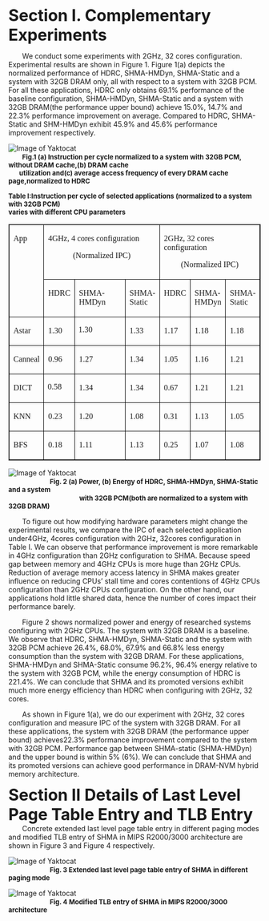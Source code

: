 **<font size=6>Section I. Complementary Experiments</font>**

&#160; &#160; &#160; &#160;We conduct some experiments with 2GHz, 32 cores configuration. Experimental results are shown in Figure 1. Figure 1(a) depicts the normalized performance of HDRC, SHMA-HMDyn, SHMA-Static and a system with 32GB DRAM only, all with respect to a system with 32GB PCM. For all these applications, HDRC only obtains 69.1% performance of the baseline configuration, SHMA-HMDyn, SHMA-Static and a system with 32GB DRAM(the performance upper bound) achieve 15.0%, 14.7% and 22.3% performance improvement on average. Compared to HDRC, SHMA-Static and SHM-HMDyn exhibit 45.9% and 45.6% performance improvement respectively. 

![Image of Yaktocat](https://github.com/cyjseagull/SHMA/blob/master/images/Performance_result.png)  
&#160; &#160; &#160; &#160;<font size=2>**Fig.1 (a) Instruction per cycle normalized to a system with 32GB PCM, without DRAM cache,(b) DRAM cache  
&#160; &#160; &#160; &#160;utilization and(c) average access frequency of every DRAM cache page,normalized to HDRC**</font>


**<font size=2>Table I:Instruction per cycle of selected applications (normalized to a system with 32GB PCM)  
varies with different CPU parameters</font>**
<table class=MsoTableGrid border=1 cellspacing=0 cellpadding=0>
 <tr style='mso-yfti-irow:0;mso-yfti-firstrow:yes;'>
  <td rowspan=2 valign=top style=';border:solid windowtext 1.0pt;
  mso-border-alt:solid windowtext .5pt;;'>
  <p class=MsoNormal style='layout-grid-mode:char;mso-layout-grid-align:none'><span
  lang=EN-US style='font-size:12.0pt;font-family:"Times New Roman","serif"'>App<o:p></o:p></span></p>
  </td>
  <td colspan=3 valign=top style=';border:solid windowtext 1.0pt;
  border-left:none;mso-border-left-alt:solid windowtext .5pt;mso-border-alt:
  solid windowtext .5pt;;'>
  <p class=MsoNormal style='layout-grid-mode:char;mso-layout-grid-align:none'><span
  lang=EN-US style='font-size:12.0pt;font-family:"Times New Roman","serif"'>4GHz,
  4 cores configuration<o:p></o:p></span></p>
  <p class=MsoNormal align=center style='text-align:center;layout-grid-mode:
  char;mso-layout-grid-align:none'><span lang=EN-US style='font-size:12.0pt;
  font-family:"Times New Roman","serif"'>(Normalized IPC)<o:p></o:p></span></p>
  </td>
  <td colspan=3 valign=top style=';border:solid windowtext 1.0pt;
  border-left:none;mso-border-left-alt:solid windowtext .5pt;mso-border-alt:
  solid windowtext .5pt;;'>
  <p class=MsoNormal style='layout-grid-mode:char;mso-layout-grid-align:none'><span
  lang=EN-US style='font-size:12.0pt;font-family:"Times New Roman","serif"'>2GHz,
  32 cores configuration<o:p></o:p></span></p>
  <p class=MsoNormal align=center style='text-align:center;layout-grid-mode:
  char;mso-layout-grid-align:none'><span lang=EN-US style='font-size:12.0pt;
  font-family:"Times New Roman","serif"'>(Normalized IPC)<o:p></o:p></span></p>
  </td>
 </tr>
 <tr style='mso-yfti-irow:1;height:7.85pt'>
  <td valign=top style=';border-top:none;border-left:none;
  border-bottom:solid windowtext 1.0pt;border-right:solid windowtext 1.0pt;
  mso-border-top-alt:solid windowtext .5pt;mso-border-left-alt:solid windowtext .5pt;
  mso-border-alt:solid windowtext .5pt;;'>
  <p class=MsoNormal style='layout-grid-mode:char;mso-layout-grid-align:none'><span
  lang=EN-US style='mso-bidi-font-size:10.5pt;font-family:"Times New Roman","serif"'>HDRC<o:p></o:p></span></p>
  </td>
  <td valign=top style=';border-top:none;border-left:none;
  border-bottom:solid windowtext 1.0pt;border-right:solid windowtext 1.0pt;
  mso-border-top-alt:solid windowtext .5pt;mso-border-left-alt:solid windowtext .5pt;
  mso-border-alt:solid windowtext .5pt;;'>
  <p class=MsoNormal style='layout-grid-mode:char;mso-layout-grid-align:none'><span
  lang=EN-US style='mso-bidi-font-size:10.5pt;font-family:"Times New Roman","serif"'>SHMA-HMDyn<o:p></o:p></span></p>
  </td>
  <td valign=top style=';border-top:none;border-left:none;
  border-bottom:solid windowtext 1.0pt;border-right:solid windowtext 1.0pt;
  mso-border-top-alt:solid windowtext .5pt;mso-border-left-alt:solid windowtext .5pt;
  mso-border-alt:solid windowtext .5pt;;'>
  <p class=MsoNormal style='layout-grid-mode:char;mso-layout-grid-align:none'><span
  lang=EN-US style='mso-bidi-font-size:10.5pt;font-family:"Times New Roman","serif"'>SHMA-Static<o:p></o:p></span></p>
  </td>
  <td valign=top style=';border-top:none;border-left:none;
  border-bottom:solid windowtext 1.0pt;border-right:solid windowtext 1.0pt;
  mso-border-top-alt:solid windowtext .5pt;mso-border-left-alt:solid windowtext .5pt;
  mso-border-alt:solid windowtext .5pt;;'>
  <p class=MsoNormal style='layout-grid-mode:char;mso-layout-grid-align:none'><span
  lang=EN-US style='mso-bidi-font-size:10.5pt;font-family:"Times New Roman","serif"'>HDRC<o:p></o:p></span></p>
  </td>
  <td valign=top style=';border-top:none;border-left:none;
  border-bottom:solid windowtext 1.0pt;border-right:solid windowtext 1.0pt;
  mso-border-top-alt:solid windowtext .5pt;mso-border-left-alt:solid windowtext .5pt;
  mso-border-alt:solid windowtext .5pt;;'>
  <p class=MsoNormal style='layout-grid-mode:char;mso-layout-grid-align:none'><span
  lang=EN-US style='mso-bidi-font-size:10.5pt;font-family:"Times New Roman","serif"'>SHMA-HMDyn<o:p></o:p></span></p>
  </td>
  <td valign=top style=';border-top:none;border-left:none;
  border-bottom:solid windowtext 1.0pt;border-right:solid windowtext 1.0pt;
  mso-border-top-alt:solid windowtext .5pt;mso-border-left-alt:solid windowtext .5pt;
  mso-border-alt:solid windowtext .5pt;;'>
  <p class=MsoNormal style='layout-grid-mode:char;mso-layout-grid-align:none'><span
  lang=EN-US style='mso-bidi-font-size:10.5pt;font-family:"Times New Roman","serif"'>SHMA-Static<o:p></o:p></span></p>
  </td>
 </tr>
 <tr style='mso-yfti-irow:2'>
  <td valign=top style=';border:solid windowtext 1.0pt;
  border-top:none;mso-border-top-alt:solid windowtext .5pt;mso-border-alt:solid windowtext .5pt;'>
  <p class=MsoNormal style='layout-grid-mode:char;mso-layout-grid-align:none'><span
  lang=EN-US style='font-size:12.0pt;font-family:"Times New Roman","serif"'>Astar<o:p></o:p></span></p>
  </td>
  <td valign=top style=';border-top:none;border-left:none;
  border-bottom:solid windowtext 1.0pt;border-right:solid windowtext 1.0pt;
  mso-border-top-alt:solid windowtext .5pt;mso-border-left-alt:solid windowtext .5pt;
  mso-border-alt:solid windowtext .5pt;'>
  <p class=MsoNormal style='layout-grid-mode:char;mso-layout-grid-align:none'><span
  lang=EN-US style='font-size:12.0pt;font-family:"Times New Roman","serif"'>1.30<o:p></o:p></span></p>
  </td>
  <td valign=top style='width:3.0cm;border-top:none;border-left:none;
  border-bottom:solid windowtext 1.0pt;border-right:solid windowtext 1.0pt;
  mso-border-top-alt:solid windowtext .5pt;mso-border-left-alt:solid windowtext .5pt;
  mso-border-alt:solid windowtext .5pt;padding:0cm 5.4pt 0cm 5.4pt'>
  <p class=MsoNormal style='layout-grid-mode:char;mso-layout-grid-align:none'><span
  lang=EN-US style='font-size:12.0pt;font-family:"Times New Roman","serif"'>1.30<o:p></o:p></span></p>
  </td>
  <td valign=top style=';border-top:none;border-left:none;
  border-bottom:solid windowtext 1.0pt;border-right:solid windowtext 1.0pt;
  mso-border-top-alt:solid windowtext .5pt;mso-border-left-alt:solid windowtext .5pt;
  mso-border-alt:solid windowtext .5pt;'>
  <p class=MsoNormal style='layout-grid-mode:char;mso-layout-grid-align:none'><span
  lang=EN-US style='font-size:12.0pt;font-family:"Times New Roman","serif"'>1.33<o:p></o:p></span></p>
  </td>
  <td valign=top style=';border-top:none;border-left:none;
  border-bottom:solid windowtext 1.0pt;border-right:solid windowtext 1.0pt;
  mso-border-top-alt:solid windowtext .5pt;mso-border-left-alt:solid windowtext .5pt;
  mso-border-alt:solid windowtext .5pt;'>
  <p class=MsoNormal style='layout-grid-mode:char;mso-layout-grid-align:none'><span
  lang=EN-US style='font-size:12.0pt;font-family:"Times New Roman","serif"'>1.17<o:p></o:p></span></p>
  </td>
  <td valign=top style=';border-top:none;border-left:none;
  border-bottom:solid windowtext 1.0pt;border-right:solid windowtext 1.0pt;
  mso-border-top-alt:solid windowtext .5pt;mso-border-left-alt:solid windowtext .5pt;
  mso-border-alt:solid windowtext .5pt;'>
  <p class=MsoNormal style='layout-grid-mode:char;mso-layout-grid-align:none'><span
  lang=EN-US style='font-size:12.0pt;font-family:"Times New Roman","serif"'>1.18<o:p></o:p></span></p>
  </td>
  <td valign=top style=';border-top:none;border-left:none;
  border-bottom:solid windowtext 1.0pt;border-right:solid windowtext 1.0pt;
  mso-border-top-alt:solid windowtext .5pt;mso-border-left-alt:solid windowtext .5pt;
  mso-border-alt:solid windowtext .5pt;'>
  <p class=MsoNormal style='layout-grid-mode:char;mso-layout-grid-align:none'><span
  lang=EN-US style='font-size:12.0pt;font-family:"Times New Roman","serif"'>1.18<o:p></o:p></span></p>
  </td>
 </tr>
 <tr style='mso-yfti-irow:3'>
  <td valign=top style=';border:solid windowtext 1.0pt;
  border-top:none;mso-border-top-alt:solid windowtext .5pt;mso-border-alt:solid windowtext .5pt;'>
  <p class=MsoNormal style='layout-grid-mode:char;mso-layout-grid-align:none'><span
  lang=EN-US style='font-size:12.0pt;font-family:"Times New Roman","serif"'>Canneal<o:p></o:p></span></p>
  </td>
  <td valign=top style=';border-top:none;border-left:none;
  border-bottom:solid windowtext 1.0pt;border-right:solid windowtext 1.0pt;
  mso-border-top-alt:solid windowtext .5pt;mso-border-left-alt:solid windowtext .5pt;
  mso-border-alt:solid windowtext .5pt;'>
  <p class=MsoNormal style='layout-grid-mode:char;mso-layout-grid-align:none'><span
  lang=EN-US style='font-size:12.0pt;font-family:"Times New Roman","serif"'>0.96<o:p></o:p></span></p>
  </td>
  <td valign=top style=';border-top:none;border-left:none;
  border-bottom:solid windowtext 1.0pt;border-right:solid windowtext 1.0pt;
  mso-border-top-alt:solid windowtext .5pt;mso-border-left-alt:solid windowtext .5pt;
  mso-border-alt:solid windowtext .5pt;'>
  <p class=MsoNormal style='layout-grid-mode:char;mso-layout-grid-align:none'><span
  lang=EN-US style='font-size:12.0pt;font-family:"Times New Roman","serif"'>1.27<o:p></o:p></span></p>
  </td>
  <td valign=top style=';border-top:none;border-left:none;
  border-bottom:solid windowtext 1.0pt;border-right:solid windowtext 1.0pt;
  mso-border-top-alt:solid windowtext .5pt;mso-border-left-alt:solid windowtext .5pt;
  mso-border-alt:solid windowtext .5pt;'>
  <p class=MsoNormal style='layout-grid-mode:char;mso-layout-grid-align:none'><span
  lang=EN-US style='font-size:12.0pt;font-family:"Times New Roman","serif"'>1.34<o:p></o:p></span></p>
  </td>
  <td valign=top style=';border-top:none;border-left:none;
  border-bottom:solid windowtext 1.0pt;border-right:solid windowtext 1.0pt;
  mso-border-top-alt:solid windowtext .5pt;mso-border-left-alt:solid windowtext .5pt;
  mso-border-alt:solid windowtext .5pt;'>
  <p class=MsoNormal style='layout-grid-mode:char;mso-layout-grid-align:none'><span
  lang=EN-US style='font-size:12.0pt;font-family:"Times New Roman","serif"'>1.05<o:p></o:p></span></p>
  </td>
  <td valign=top style=';border-top:none;border-left:none;
  border-bottom:solid windowtext 1.0pt;border-right:solid windowtext 1.0pt;
  mso-border-top-alt:solid windowtext .5pt;mso-border-left-alt:solid windowtext .5pt;
  mso-border-alt:solid windowtext .5pt;'>
  <p class=MsoNormal style='layout-grid-mode:char;mso-layout-grid-align:none'><span
  lang=EN-US style='font-size:12.0pt;font-family:"Times New Roman","serif"'>1.16<o:p></o:p></span></p>
  </td>
  <td valign=top style=';border-top:none;border-left:none;
  border-bottom:solid windowtext 1.0pt;border-right:solid windowtext 1.0pt;
  mso-border-top-alt:solid windowtext .5pt;mso-border-left-alt:solid windowtext .5pt;
  mso-border-alt:solid windowtext .5pt;'>
  <p class=MsoNormal style='layout-grid-mode:char;mso-layout-grid-align:none'><span
  lang=EN-US style='font-size:12.0pt;font-family:"Times New Roman","serif"'>1.21<o:p></o:p></span></p>
  </td>
 </tr>
 <tr style='mso-yfti-irow:4'>
  <td valign=top style=';border:solid windowtext 1.0pt;
  border-top:none;mso-border-top-alt:solid windowtext .5pt;mso-border-alt:solid windowtext .5pt;'>
  <p class=MsoNormal style='layout-grid-mode:char;mso-layout-grid-align:none'><span
  lang=EN-US style='font-size:12.0pt;font-family:"Times New Roman","serif"'>DICT<o:p></o:p></span></p>
  </td>
  <td valign=top style=';border-top:none;border-left:none;
  border-bottom:solid windowtext 1.0pt;border-right:solid windowtext 1.0pt;
  mso-border-top-alt:solid windowtext .5pt;mso-border-left-alt:solid windowtext .5pt;
  mso-border-alt:solid windowtext .5pt;padding:0cm 5.4pt 0cm 5.4pt'>
  <p class=MsoNormal style='layout-grid-mode:char;mso-layout-grid-align:none'><span
  lang=EN-US style='font-size:12.0pt;font-family:"Times New Roman","serif"'>0.58<o:p></o:p></span></p>
  </td>
  <td valign=top style=';border-top:none;border-left:none;
  border-bottom:solid windowtext 1.0pt;border-right:solid windowtext 1.0pt;
  mso-border-top-alt:solid windowtext .5pt;mso-border-left-alt:solid windowtext .5pt;
  mso-border-alt:solid windowtext .5pt;'>
  <p class=MsoNormal style='layout-grid-mode:char;mso-layout-grid-align:none'><span
  lang=EN-US style='font-size:12.0pt;font-family:"Times New Roman","serif"'>1.34<o:p></o:p></span></p>
  </td>
  <td valign=top style=';border-top:none;border-left:none;
  border-bottom:solid windowtext 1.0pt;border-right:solid windowtext 1.0pt;
  mso-border-top-alt:solid windowtext .5pt;mso-border-left-alt:solid windowtext .5pt;
  mso-border-alt:solid windowtext .5pt;'>
  <p class=MsoNormal style='layout-grid-mode:char;mso-layout-grid-align:none'><span
  lang=EN-US style='font-size:12.0pt;font-family:"Times New Roman","serif"'>1.34<o:p></o:p></span></p>
  </td>
  <td valign=top style=';border-top:none;border-left:none;
  border-bottom:solid windowtext 1.0pt;border-right:solid windowtext 1.0pt;
  mso-border-top-alt:solid windowtext .5pt;mso-border-left-alt:solid windowtext .5pt;
  mso-border-alt:solid windowtext .5pt;'>
  <p class=MsoNormal style='layout-grid-mode:char;mso-layout-grid-align:none'><span
  lang=EN-US style='font-size:12.0pt;font-family:"Times New Roman","serif"'>0.67<o:p></o:p></span></p>
  </td>
  <td valign=top style=';border-top:none;border-left:none;
  border-bottom:solid windowtext 1.0pt;border-right:solid windowtext 1.0pt;
  mso-border-top-alt:solid windowtext .5pt;mso-border-left-alt:solid windowtext .5pt;
  mso-border-alt:solid windowtext .5pt;'>
  <p class=MsoNormal style='layout-grid-mode:char;mso-layout-grid-align:none'><span
  lang=EN-US style='font-size:12.0pt;font-family:"Times New Roman","serif"'>1.21<o:p></o:p></span></p>
  </td>
  <td valign=top style=';border-top:none;border-left:none;
  border-bottom:solid windowtext 1.0pt;border-right:solid windowtext 1.0pt;
  mso-border-top-alt:solid windowtext .5pt;mso-border-left-alt:solid windowtext .5pt;
  mso-border-alt:solid windowtext .5pt;'>
  <p class=MsoNormal style='layout-grid-mode:char;mso-layout-grid-align:none'><span
  lang=EN-US style='font-size:12.0pt;font-family:"Times New Roman","serif"'>1.21<o:p></o:p></span></p>
  </td>
 </tr>
 <tr style='mso-yfti-irow:5'>
  <td valign=top style=';border:solid windowtext 1.0pt;
  border-top:none;mso-border-top-alt:solid windowtext .5pt;mso-border-alt:solid windowtext .5pt;'>
  <p class=MsoNormal style='layout-grid-mode:char;mso-layout-grid-align:none'><span
  lang=EN-US style='font-size:12.0pt;font-family:"Times New Roman","serif"'>KNN<o:p></o:p></span></p>
  </td>
  <td valign=top style=';border-top:none;border-left:none;
  border-bottom:solid windowtext 1.0pt;border-right:solid windowtext 1.0pt;
  mso-border-top-alt:solid windowtext .5pt;mso-border-left-alt:solid windowtext .5pt;
  mso-border-alt:solid windowtext .5pt;'>
  <p class=MsoNormal style='layout-grid-mode:char;mso-layout-grid-align:none'><span
  lang=EN-US style='font-size:12.0pt;font-family:"Times New Roman","serif"'>0.23<o:p></o:p></span></p>
  </td>
  <td valign=top style='width:3.0cm;border-top:none;border-left:none;
  border-bottom:solid windowtext 1.0pt;border-right:solid windowtext 1.0pt;
  mso-border-top-alt:solid windowtext .5pt;mso-border-left-alt:solid windowtext .5pt;
  mso-border-alt:solid windowtext .5pt;'>
  <p class=MsoNormal style='layout-grid-mode:char;mso-layout-grid-align:none'><span
  lang=EN-US style='font-size:12.0pt;font-family:"Times New Roman","serif"'>1.20<o:p></o:p></span></p>
  </td>
  <td valign=top style=';border-top:none;border-left:none;
  border-bottom:solid windowtext 1.0pt;border-right:solid windowtext 1.0pt;
  mso-border-top-alt:solid windowtext .5pt;mso-border-left-alt:solid windowtext .5pt;
  mso-border-alt:solid windowtext .5pt;'>
  <p class=MsoNormal style='layout-grid-mode:char;mso-layout-grid-align:none'><span
  lang=EN-US style='font-size:12.0pt;font-family:"Times New Roman","serif"'>1.08<o:p></o:p></span></p>
  </td>
  <td valign=top style=';border-top:none;border-left:none;
  border-bottom:solid windowtext 1.0pt;border-right:solid windowtext 1.0pt;
  mso-border-top-alt:solid windowtext .5pt;mso-border-left-alt:solid windowtext .5pt;
  mso-border-alt:solid windowtext .5pt;'>
  <p class=MsoNormal style='layout-grid-mode:char;mso-layout-grid-align:none'><span
  lang=EN-US style='font-size:12.0pt;font-family:"Times New Roman","serif"'>0.31<o:p></o:p></span></p>
  </td>
  <td valign=top style=';border-top:none;border-left:none;
  border-bottom:solid windowtext 1.0pt;border-right:solid windowtext 1.0pt;
  mso-border-top-alt:solid windowtext .5pt;mso-border-left-alt:solid windowtext .5pt;
  mso-border-alt:solid windowtext .5pt;'>
  <p class=MsoNormal style='layout-grid-mode:char;mso-layout-grid-align:none'><span
  lang=EN-US style='font-size:12.0pt;font-family:"Times New Roman","serif"'>1.13<o:p></o:p></span></p>
  </td>
  <td valign=top style=';border-top:none;border-left:none;
  border-bottom:solid windowtext 1.0pt;border-right:solid windowtext 1.0pt;
  mso-border-top-alt:solid windowtext .5pt;mso-border-left-alt:solid windowtext .5pt;
  mso-border-alt:solid windowtext .5pt;'>
  <p class=MsoNormal style='layout-grid-mode:char;mso-layout-grid-align:none'><span
  lang=EN-US style='font-size:12.0pt;font-family:"Times New Roman","serif"'>1.05<o:p></o:p></span></p>
  </td>
 </tr>
 <tr style='mso-yfti-irow:6;mso-yfti-lastrow:yes'>
  <td valign=top style=';border:solid windowtext 1.0pt;
  border-top:none;mso-border-top-alt:solid windowtext .5pt;mso-border-alt:solid windowtext .5pt;'>
  <p class=MsoNormal style='layout-grid-mode:char;mso-layout-grid-align:none'><span
  lang=EN-US style='font-size:12.0pt;font-family:"Times New Roman","serif"'>BFS<o:p></o:p></span></p>
  </td>
  <td valign=top style=';border-top:none;border-left:none;
  border-bottom:solid windowtext 1.0pt;border-right:solid windowtext 1.0pt;
  mso-border-top-alt:solid windowtext .5pt;mso-border-left-alt:solid windowtext .5pt;
  mso-border-alt:solid windowtext .5pt;'>
  <p class=MsoNormal style='layout-grid-mode:char;mso-layout-grid-align:none'><span
  lang=EN-US style='font-size:12.0pt;font-family:"Times New Roman","serif"'>0.18<o:p></o:p></span></p>
  </td>
  <td valign=top style=';border-top:none;border-left:none;
  border-bottom:solid windowtext 1.0pt;border-right:solid windowtext 1.0pt;
  mso-border-top-alt:solid windowtext .5pt;mso-border-left-alt:solid windowtext .5pt;
  mso-border-alt:solid windowtext .5pt;'>
  <p class=MsoNormal style='layout-grid-mode:char;mso-layout-grid-align:none'><span
  lang=EN-US style='font-size:12.0pt;font-family:"Times New Roman","serif"'>1.11<o:p></o:p></span></p>
  </td>
  <td valign=top style=';border-top:none;border-left:none;
  border-bottom:solid windowtext 1.0pt;border-right:solid windowtext 1.0pt;
  mso-border-top-alt:solid windowtext .5pt;mso-border-left-alt:solid windowtext .5pt;
  mso-border-alt:solid windowtext .5pt;'>
  <p class=MsoNormal style='layout-grid-mode:char;mso-layout-grid-align:none'><span
  lang=EN-US style='font-size:12.0pt;font-family:"Times New Roman","serif"'>1.13<o:p></o:p></span></p>
  </td>
  <td  valign=top style=';border-top:none;border-left:none;
  border-bottom:solid windowtext 1.0pt;border-right:solid windowtext 1.0pt;
  mso-border-top-alt:solid windowtext .5pt;mso-border-left-alt:solid windowtext .5pt;
  mso-border-alt:solid windowtext .5pt;'>
  <p class=MsoNormal style='layout-grid-mode:char;mso-layout-grid-align:none'><span
  lang=EN-US style='font-size:12.0pt;font-family:"Times New Roman","serif"'>0.25<o:p></o:p></span></p>
  </td>
  <td valign=top style=';border-top:none;border-left:none;
  border-bottom:solid windowtext 1.0pt;border-right:solid windowtext 1.0pt;
  mso-border-top-alt:solid windowtext .5pt;mso-border-left-alt:solid windowtext .5pt;
  mso-border-alt:solid windowtext .5pt;'>
  <p class=MsoNormal style='layout-grid-mode:char;mso-layout-grid-align:none'><span
  lang=EN-US style='font-size:12.0pt;font-family:"Times New Roman","serif"'>1.07<o:p></o:p></span></p>
  </td>
  <td valign=top style=';border-top:none;border-left:none;
  border-bottom:solid windowtext 1.0pt;border-right:solid windowtext 1.0pt;
  mso-border-top-alt:solid windowtext .5pt;mso-border-left-alt:solid windowtext .5pt;
  mso-border-alt:solid windowtext .5pt;'>
  <p class=MsoNormal style='layout-grid-mode:char;mso-layout-grid-align:none'><span
  lang=EN-US style='font-size:12.0pt;font-family:"Times New Roman","serif"'>1.08<o:p></o:p></span></p>
  </td>
 </tr>
</table>  
<p>
<p>
<p>
<p>

![Image of Yaktocat](https://github.com/cyjseagull/SHMA/blob/master/images/Energy.png)  
&#160; &#160; &#160; &#160;&#160; &#160; &#160; &#160;&#160; &#160; &#160; &#160;<font size=2>**Fig. 2 (a) Power, (b) Energy of HDRC, SHMA-HMDyn, SHMA-Static and a system</font>**  
&#160; &#160; &#160; &#160;&#160; &#160; &#160; &#160;&#160; &#160; &#160; &#160;&#160; &#160; &#160; &#160; &#160; &#160; &#160; &#160;<font size=2>**with 32GB PCM(both are normalized to a system with 32GB DRAM)</font>**  

&#160; &#160; &#160; &#160;To figure out how modifying hardware parameters might change the experimental results, we compare the IPC of each selected application under4GHz, 4cores configuration with 2GHz, 32cores configuration in Table I. We can observe that performance improvement is more remarkable in 4GHz configuration than 2GHz configuration to SHMA. Because speed gap between memory and 4GHz CPUs is more huge than 2GHz CPUs. Reduction of average memory access latency in SHMA makes greater influence on reducing CPUs’ stall time and cores contentions of 4GHz CPUs configuration than 2GHz CPUs configuration. On the other hand, our applications hold little shared data, hence the number of cores impact their performance barely.


&#160; &#160; &#160; &#160;Figure 2 shows normalized power and energy of researched systems configuring with 2GHz CPUs. The system with 32GB DRAM is a baseline. We observe that HDRC, SHMA-HMDyn, SHMA-Static and the system with 32GB PCM achieve 26.4%, 68.0%, 67.9% and 66.8% less energy consumption than the system with 32GB DRAM. For these applications, SHMA-HMDyn and SHMA-Static consume 96.2%, 96.4% energy relative to the system with 32GB PCM, while the energy consumption of HDRC is 221.4%. We can conclude that SHMA and its promoted versions exhibit much more energy efficiency than HDRC when configuring with 2GHz, 32 cores.

&#160; &#160; &#160; &#160;As shown in Figure 1(a), we do our experiment with 2GHz, 32 cores configuration and measure IPC of the system with 32GB DRAM. For all these applications, the system with 32GB DRAM (the performance upper bound) achieves22.3% performance improvement compared to the system with 32GB PCM. Performance gap between SHMA-static (SHMA-HMDyn) and the upper bound is within 5% (6%). We can conclude that SHMA and its promoted versions can achieve good performance in DRAM-NVM hybrid memory architecture.

**<font size=6>Section II Details of Last Level Page Table Entry and TLB Entry</font>**  
&#160; &#160; &#160; &#160;Concrete extended last level page table entry in different paging modes and modified TLB entry of SHMA in MIPS R2000/3000 architecture are shown in Figure 3 and Figure 4 respectively.  

![Image of Yaktocat](https://github.com/cyjseagull/SHMA/blob/master/images/page_table_entry.png)  
&#160; &#160; &#160; &#160;&#160; &#160; &#160; &#160;&#160; &#160; &#160; &#160;<font size=2>**Fig. 3 Extended last level page table entry of SHMA in different paging mode**</font>



![Image of Yaktocat](https://github.com/cyjseagull/SHMA/blob/master/images/TLB_entry.png)  
&#160; &#160; &#160; &#160;&#160; &#160; &#160; &#160;&#160; &#160; &#160; &#160;<font size=2>**Fig. 4 Modified TLB entry of SHMA in MIPS R2000/3000 architecture**</font>


